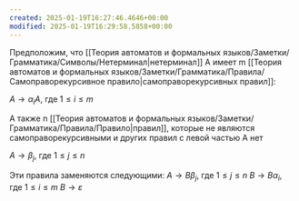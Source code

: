 ```yaml
---
created: 2025-01-19T16:27:46.4646+00:00
modified: 2025-01-19T16:29:58.5858+00:00
---
```

Предположим, что [[Теория автоматов и формальных языков/Заметки/Грамматика/Символы/Нетерминал|нетерминал]] A имеет m [[Теория автоматов и формальных языков/Заметки/Грамматика/Правила/Самоправорекурсивное правило|самоправорекурсивных правил]]:

$A \rightarrow \alpha_i A$, где $1 \leq i \leq m$

А также n [[Теория автоматов и формальных языков/Заметки/Грамматика/Правила/Правило|правил]], которые не являются самоправорекурсивными и других правил с левой частью A нет

$A \rightarrow \beta_j$, где $1 \leq j \leq n$

Эти правила заменяются следующими:
$A \rightarrow B\beta_j$, где $1 \leq j \leq n$
$B \rightarrow B\alpha_i$, где $1 \leq i \leq m$
$B \rightarrow \varepsilon$